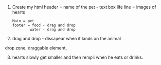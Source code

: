  1. Create my html
        header = name of the pet - text box
        life line = images of hearts

        Main = pet
        footer = food - drag and drop 
                water - drag and drop

2. drag and drop - dissapear when it lands on the animal

drop zone, draggable element, 

3. hearts slowly get smaller and then rempli when he eats or drinks.

<!-- 4. food/water bar that gradually decreases -->
